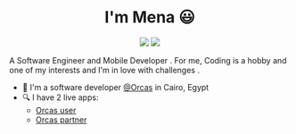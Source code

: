 <h1 align="center">I'm Mena 😃</h1>
<p align="center">
    <a href="https://twitter.com/mena_3adl"><img src="https://img.shields.io/badge/twitter-%231FA1F1?style=flat&logo=twitter&logoColor=white"/></a>
    <a href="https://www.linkedin.com/in/mena-adel/"><img src="https://img.shields.io/badge/linkedin-%230177B5?style=flat&logo=linkedin&logoColor=white"/></a>
 </p>
 

A Software Engineer and Mobile Developer .
For me, Coding is a hobby and one of my interests and I'm in love with challenges . 

- 🔭 I'm a software developer [@Orcas](https://www.orcas.io/) in Cairo, Egypt
- 🔍 I have 2 live apps: 
  - [Orcas user](https://play.google.com/store/apps/details?id=com.orcas.orcasusers)
  - [Orcas partner](https://play.google.com/store/apps/details?id=com.orcas.orcas_partner)
